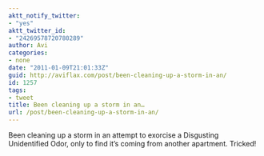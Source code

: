```yaml
---
aktt_notify_twitter:
- "yes"
aktt_twitter_id:
- "24269578720780289"
author: Avi
categories:
- none
date: "2011-01-09T21:01:33Z"
guid: http://aviflax.com/post/been-cleaning-up-a-storm-in-an/
id: 1257
tags:
- tweet
title: Been cleaning up a storm in an…
url: /post/been-cleaning-up-a-storm-in-an/
---
```

Been cleaning up a storm in an attempt to exorcise a Disgusting Unidentified Odor, only to find it&#8217;s coming from another apartment. Tricked!
